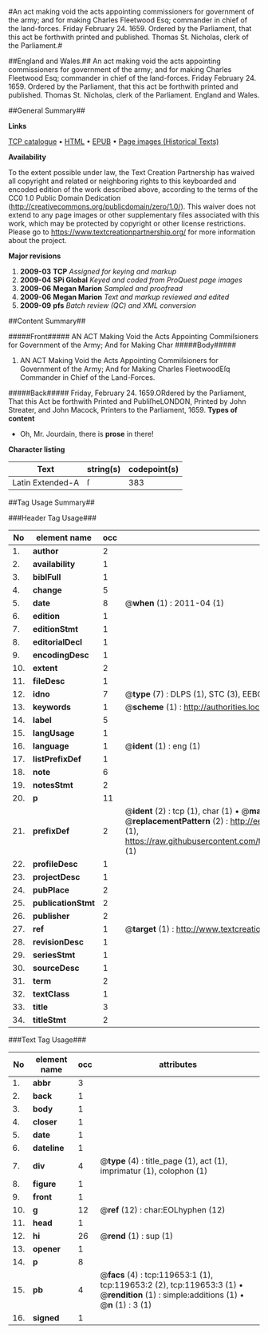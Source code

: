 #An act making void the acts appointing commissioners for government of the army; and for making Charles Fleetwood Esq; commander in chief of the land-forces. Friday February 24. 1659. Ordered by the Parliament, that this act be forthwith printed and published. Thomas St. Nicholas, clerk of the Parliament.#

##England and Wales.##
An act making void the acts appointing commissioners for government of the army; and for making Charles Fleetwood Esq; commander in chief of the land-forces. Friday February 24. 1659. Ordered by the Parliament, that this act be forthwith printed and published. Thomas St. Nicholas, clerk of the Parliament.
England and Wales.

##General Summary##

**Links**

[TCP catalogue](http://www.ota.ox.ac.uk/tcp/)  • 
[HTML](http://tei.it.ox.ac.uk/tcp/Texts-HTML/free/A82/A82473.html)  • 
[EPUB](http://tei.it.ox.ac.uk/tcp/Texts-EPUB/free/A82/A82473.epub) • 
[Page images (Historical Texts)](https://historicaltexts.jisc.ac.uk/eebo-99867346e)

**Availability**

To the extent possible under law, the Text Creation Partnership has waived all copyright and related or neighboring rights to this keyboarded and encoded edition of the work described above, according to the terms of the CC0 1.0 Public Domain Dedication (http://creativecommons.org/publicdomain/zero/1.0/). This waiver does not extend to any page images or other supplementary files associated with this work, which may be protected by copyright or other license restrictions. Please go to https://www.textcreationpartnership.org/ for more information about the project.

**Major revisions**

1. __2009-03__ __TCP__ *Assigned for keying and markup*
1. __2009-04__ __SPi Global__ *Keyed and coded from ProQuest page images*
1. __2009-06__ __Megan Marion__ *Sampled and proofread*
1. __2009-06__ __Megan Marion__ *Text and markup reviewed and edited*
1. __2009-09__ __pfs__ *Batch review (QC) and XML conversion*

##Content Summary##

#####Front#####
AN ACT Making Void the Acts Appointing Commiſsioners for Government of the Army; And for Making Char
#####Body#####

1. AN ACT Making Void the Acts Appointing Commiſsioners for Government of the Army; And for Making Charles FleetwoodEſq Commander in Chief of the Land-Forces.

#####Back#####
Friday, February 24. 1659.ORdered by the Parliament, That this Act be forthwith Printed and PubliſheLONDON, Printed by John Streater, and John Macock, Printers to the Parliament, 1659.
**Types of content**

  * Oh, Mr. Jourdain, there is **prose** in there!

**Character listing**


|Text|string(s)|codepoint(s)|
|---|---|---|
|Latin Extended-A|ſ|383|

##Tag Usage Summary##

###Header Tag Usage###

|No|element name|occ|attributes|
|---|---|---|---|
|1.|__author__|2||
|2.|__availability__|1||
|3.|__biblFull__|1||
|4.|__change__|5||
|5.|__date__|8| @__when__ (1) : 2011-04 (1)|
|6.|__edition__|1||
|7.|__editionStmt__|1||
|8.|__editorialDecl__|1||
|9.|__encodingDesc__|1||
|10.|__extent__|2||
|11.|__fileDesc__|1||
|12.|__idno__|7| @__type__ (7) : DLPS (1), STC (3), EEBO-CITATION (1), PROQUEST (1), VID (1)|
|13.|__keywords__|1| @__scheme__ (1) : http://authorities.loc.gov/ (1)|
|14.|__label__|5||
|15.|__langUsage__|1||
|16.|__language__|1| @__ident__ (1) : eng (1)|
|17.|__listPrefixDef__|1||
|18.|__note__|6||
|19.|__notesStmt__|2||
|20.|__p__|11||
|21.|__prefixDef__|2| @__ident__ (2) : tcp (1), char (1)  •  @__matchPattern__ (2) : ([0-9\-]+):([0-9IVX]+) (1), (.+) (1)  •  @__replacementPattern__ (2) : http://eebo.chadwyck.com/downloadtiff?vid=$1&page=$2 (1), https://raw.githubusercontent.com/textcreationpartnership/Texts/master/tcpchars.xml#$1 (1)|
|22.|__profileDesc__|1||
|23.|__projectDesc__|1||
|24.|__pubPlace__|2||
|25.|__publicationStmt__|2||
|26.|__publisher__|2||
|27.|__ref__|1| @__target__ (1) : http://www.textcreationpartnership.org/docs/. (1)|
|28.|__revisionDesc__|1||
|29.|__seriesStmt__|1||
|30.|__sourceDesc__|1||
|31.|__term__|2||
|32.|__textClass__|1||
|33.|__title__|3||
|34.|__titleStmt__|2||


###Text Tag Usage###

|No|element name|occ|attributes|
|---|---|---|---|
|1.|__abbr__|3||
|2.|__back__|1||
|3.|__body__|1||
|4.|__closer__|1||
|5.|__date__|1||
|6.|__dateline__|1||
|7.|__div__|4| @__type__ (4) : title_page (1), act (1), imprimatur (1), colophon (1)|
|8.|__figure__|1||
|9.|__front__|1||
|10.|__g__|12| @__ref__ (12) : char:EOLhyphen (12)|
|11.|__head__|1||
|12.|__hi__|26| @__rend__ (1) : sup (1)|
|13.|__opener__|1||
|14.|__p__|8||
|15.|__pb__|4| @__facs__ (4) : tcp:119653:1 (1), tcp:119653:2 (2), tcp:119653:3 (1)  •  @__rendition__ (1) : simple:additions (1)  •  @__n__ (1) : 3 (1)|
|16.|__signed__|1||
